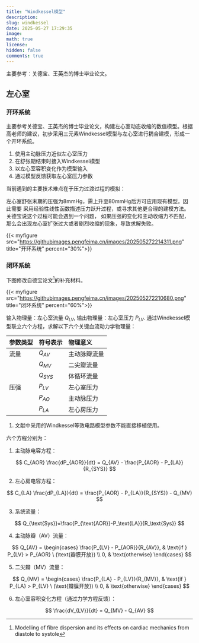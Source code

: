 ```yaml
---
title: "Windkessel模型"
description: 
slug: windkessel
date: 2025-05-27 17:29:35
image: 
math: true
license: 
hidden: false
comments: true
---
```


主要参考：关德宝、王英杰的博士毕业论文。

## 左心室
### 开环系统

主要参考关德宝、王英杰的博士毕业论文，构建左心室动态收缩的数值模型。根据高老师的建议，初步采用三元素Windkessel模型与左心室进行耦合建模，形成一个开环系统。

1. 使用主动脉压力近似左心室压力
2. 在舒张期结束时接入Windkessel模型
3. 以左心室容积变化作为模型输入
4. 通过模型反馈获取左心室压力参数

当前遇到的主要技术难点在于压力过渡过程的模拟：

左心室舒张末期的压强为8mmHg，需上升至80mmHg后方可应用现有模型。因此需要
采用经验性线性函数描述压力跃升过程，或寻求其他更合理的建模方法。关德宝说这个过程可能会遇到一个问题，
如果压强的变化和主动收缩力不匹配，那么会出现左心室扩张过大或者剧烈收缩的现象，导致求解失败。

{{< myfigure src="https://githubimages.pengfeima.cn/images/202505272214311.png" title="开环系统" percent="30%">}}



### 闭环系统

下图修改自德宝论文[^1]的补充材料。

[^1]: Modelling of fibre dispersion and its effects on cardiac mechanics from diastole to systole

{{< myfigure src="https://githubimages.pengfeima.cn/images/202505272210680.png" title="闭环系统" percent="60%">}}

输入物理量：左心室流量 $Q_{LV}$, 输出物理量：左心室压力 $P_{LV}$. 通过Windkessel模型联立六个方程，求解以下六个关键血流动力学物理量：

| 参数类型 | 符号表示  | 物理意义     |
| :------- | :-------- | :----------- |
| 流量     | $Q_{AV}$  | 主动脉瓣流量 |
|          | $Q_{MV}$  | 二尖瓣流量   |
|          | $Q_{SYS}$ | 体循环流量   |
| 压强     | $P_{LV}$  | 左心室压力   |
|          | $P_{AO}$  | 主动脉压力   |
|          | $P_{LA}$  | 左心房压力   |

1. 文献中采用的Windkessel等效电路模型参数不能直接移植使用。






六个方程分别为：

1. 主动脉电容方程：

$$
C_{AOR} \frac{dP_{AOR}}{dt} = Q_{AV} - \frac{P_{AOR} - P_{LA}}{R_{SYS}}
$$

2. 左心房电容方程：

$$
C_{LA} \frac{dP_{LA}}{dt} = \frac{P_{AOR} - P_{LA}}{R_{SYS}} - Q_{MV}
$$

3. 系统流量：

$$
Q_{\text{Sys}}=\frac{P_{\text{AOR}}-P_\text{LA}}{R_\text{Sys}}
$$

4. 主动脉瓣（AV）流量：

$$
Q_{AV} = 
\begin{cases}
\frac{P_{LV} - P_{AOR}}{R_{AV}}, & \text{if } P_{LV} > P_{AOR} \ (\text{瓣膜开放}) \\
0, & \text{otherwise}
\end{cases}
$$

5. 二尖瓣（MV）流量：

$$
Q_{MV} = 
\begin{cases}
\frac{P_{LA} - P_{LV}}{R_{MV}}, & \text{if } P_{LA} > P_{LV} \ (\text{瓣膜开放}) \\
0, & \text{otherwise}
\end{cases}
$$

6. 左心室容积变化方程（通过力学方程反馈）：

$$
\frac{dV_{LV}}{dt} = Q_{MV} - Q_{AV}
$$


